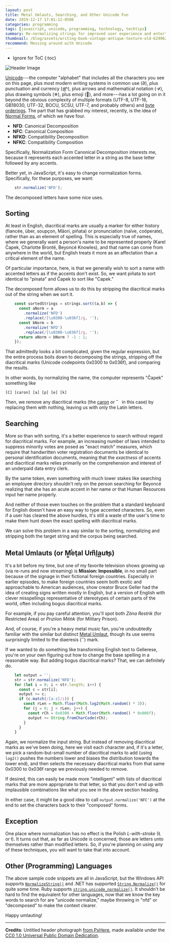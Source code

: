 ```yaml
---
layout: post
title: Metal Umlauts, Searching, and Other Unicode Fun
date: 2019-12-17 17:01:12-0500
categories: programming
tags: [javascript, unicode, programming, technology, techtips]
summary: Re-normalizing strings for improved user experience and entertainment
thumbnail: /blog/assets/writing-book-vintage-antique-texture-old-629962-pxhere.com.jpg
recommend: Messing around with Unicode
---
```


* Ignore for ToC
{:toc}

![Header Image](/blog/assets/writing-book-vintage-antique-texture-old-629962-pxhere.com.jpg "Writing with diacritical marks")

[Unicode](https://en.wikipedia.org/wiki/Unicode)---the computer "alphabet" that includes all the characters you see on this page, plus most modern writing systems in common use (∂), plus punctuation and currency (௹), plus arrows and mathematical notation (↛), plus drawing symbols (✵), plus emoji (🐣), and more---has a lot going on in it beyond the obvious complexity of multiple formats (UTF-8, UTF-16, GB18030, UTF-32, BOCU, SCSU, UTF-7, and probably others) and [byte orderings](https://simple.wikipedia.org/wiki/Endianness).  The part that has grabbed my interest, recently, is the idea of [Normal Forms](https://en.wikipedia.org/wiki/Unicode_equivalence#Normalization), of which we have four.

 * **NFD**: Canonical Decomposition
 * **NFC**:  Canonical Composition
 * **NFKD**:  Compatibility Decomposition
 * **NFKC**:  Compatibility Composition

Specifically, Normalization Form Canonical Decomposition interests me, because it represents each accented letter in a string as the base letter followed by any accents.

Better yet, in JavaScript, it's easy to change normalization forms.  Specifically, for these purposes, we want:

```JavaScript
    str.normalize('NFD');
```

The decomposed letters have some nice uses.

## Sorting

At least in English, diacritical marks are usually a marker for either history (fiancée, über, soupçon, Māori, piñata) or pronunciation (naïve, coöperate), rather than as an element of spelling.  This is especially true of names, where we generally want a person's name to be represented properly (Karel Čapek, Charlotte Brontë, Beyoncé Knowles), and that name can come from anywhere in the world, but English treats it more as an affectation than a critical element of the name.

Of particular importance, here, is that we generally wish to sort a name with accented letters as if the accents don't exist.  So, we want piñata to sort identical to "pinata" and Čapek to sort like "Capek."

The decomposed form allows us to do this by stripping the diacritical marks out of the string when we sort it.

```JavaScript
    const sortedStrings = strings.sort((a,b) => {
      const aNorm = a
        .normalize('NFD')
        .replace(/[\u0300-\u036f]/g, '');
      const bNorm = b
        .normalize('NFD')
        .replace(/[\u0300-\u036f]/g, '');
      return aNorm < bNorm ? -1 : 1;
    });
```

That admittedly looks a bit complicated, given the regular expression, but the entire process boils down to decomposing the strings, stripping off the diacritical marks (Unicode codepoints 0x0300 to 0x036f), and comparing the results.

In other words, by normalizing the name, the computer represents "Čapek" something like

```
[C] [caron] [a] [p] [e] [k]
```

Then, we remove any diacritical marks (the [caron](https://en.wikipedia.org/wiki/Caron) or **ˇ** &nbsp;&nbsp;in this case) by replacing them with nothing, leaving us with only the Latin letters.

## Searching

More so than with sorting, it's a better experience to search without regard for diacritical marks.  For example, an increasing number of laws intended to suppress minority votes are posed as "exact match" measures, which require that handwritten voter registration documents be identical to personal identification documents, meaning that the *exactness* of accents and diacritical marks relies primarily on the comprehension and interest of an underpaid data entry clerk.

By the same token, even something with much lower stakes like searching an employee directory shouldn't rely on the person searching for Beyoncé realizing that she has an acute accent in her name *or* that Human Resources input her name properly.

And neither of those even touches on the problem that a standard keyboard for English doesn't have an easy way to type accented characters.  So, even if a user has cleared the above hurdles, it's still a waste of the user's time to make them hunt down the exact spelling with diacritical marks.

We can solve this problem in a way similar to the sorting, normalizing and stripping both the target string and the corpus being searched.

## Metal Umlauts (or M͇ͭeţal Um͆l̼a͍u̓t̨s)

It's a bit before my time, but one of my favorite television shows growing up (via re-runs and now streaming) is **Mission: Impossible**, in no small part because of the signage in their fictional foreign countries.  Especially in earlier episodes, to make foreign countries seem both exotic and approachable to American audiences, show creator Bruce Geller had the idea of creating signs written mostly in English, but a version of English with clever misspellings representative of stereotypes of certain parts of the world, often including bogus diacritical marks.

For example, if you pay careful attention, you'll spot both *Zöna Restrik* (for Restricted Area) or *Prıziion Mılıtık* (for Military Prison).

And, of course, if you're a heavy metal music fan, you're undoubtedly familiar with the similar but distinct [Metal Umlaut](https://en.wikipedia.org/wiki/Metal_umlaut), though its use seems surprisingly limited to the diaeresis (**¨**) mark.

If we wanted to do something like transforming English text to Gellerese, you're on your own figuring out how to change the base spelling in a reasonable way.  But adding bogus diacritical marks?  That, we can definitely do.

```JavaScript
    let output = '';
    str = str.normalize('NFD');
    for (let i = 0; i < str.length; i++) {
      const c = str[i];
      output += c;
      if (c.match(/[a-z]/i)) {
        const rLen = Math.floor(Math.log2(Math.random() * 3));
        for (j = 0; j < rLen; j++) {
          const rCh = 0x0300 + Math.floor(Math.random() * 0x006f);
          output += String.fromCharCode(rCh);
        }
      }
    }
```

Again, we normalize the input string.  But instead of removing diacritical marks as we've been doing, here we visit each character and, if it's a letter, we pick a random-but-small number of diacritical marks to add (using `log2()` pushes the numbers lower and biases the distribution towards the lower end), and then selects the necessary diacritical marks from that same 0x0300 to 0x036f range we previously needed to remove.

If desired, this can easily be made more "intelligent" with lists of diacritical marks that are more appropriate to that letter, so that you don't end up with implausible combinations like what you see in the above section heading.

In either case, it might be a good idea to call `output.normalize('NFC')` at the end to set the characters back to their "composed" forms.

## Exception

One place where normalization has no effect is the Polish *L-with-stroke* (Ł or ł).  It turns out that, as far as Unicode is concerned, those are letters unto themselves rather than modified letters.  So, if you're planning on using any of these techniques, you will want to take that into account.

## Other (Programming) Languages

The above sample code snippets are all in JavaScript, but the Windows API supports [`NormalizeString()`](https://docs.microsoft.com/en-us/windows/win32/api/winnls/nf-winnls-normalizestring) and .NET has supported [`String.Normalize()`](https://docs.microsoft.com/en-us/dotnet/api/system.string.normalize?view=netframework-4.8) for quite some time.  Ruby supports [`string.unicode_normalize()`](https://apidock.com/ruby/v2_5_5/String/unicode_normalize).  It shouldn't be hard to find the equivalent for other languages, now that we know the key words to search for are "unicode normalize," maybe throwing in "nfd" or "decomposed" to make the context clearer.

Happy umlauting!

* * *

**Credits**:  Untitled header photograph [from PxHere](https://pxhere.com/en/photo/629962), made available under the [CC0 1.0 Universal Public Domain Dedication](https://creativecommons.org/publicdomain/zero/1.0/).
